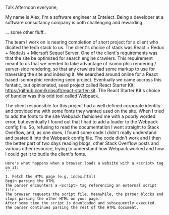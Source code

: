 Talk
Afternoon everyone,

<Think of an ice breaker>

My name is Alex, I'm a software engineer at Entelect.
Being a developer at a software consultancy company is both challenging and rewarding.

... some other fluff..

The team I work on is nearing completion of short project for a client who dicated the tech stack to us.
The client's choice of stack was React + Redux + NodeJs + Micrsoft Sequel Server. 
One of the client's requirements  was that the site be optimized for search engine crawlers.
This requirement meant to us that we needed to take advantage of isomorphic rendering / server-side rendering, so that any crawlers had some markup to use for traversing the site and indexing it.
We searched around online for a React based isomorphic rendering seed project.
Eventually we came accross this fantatic, but opinionated, seed project called React Starter Kit; https://github.com/kriasoft/react-starter-kit.
The React Starter Kit's choice of bundler was this odd tool called Webpack.

The client responsible for this project had a well defined corporate identity and provided me with some fonts they wanted used on the site.
When I tried to add the fonts to the site Webpack fashioned me with a poorly worded error, but eventually I found out that I had to add a loader to the Webpack config file.
So, refusing to read the documentation I went straight to Stack Overflow, and, as one does, I found some code I didn't really understand and pasted it into the Webpack config file.
The code didn't work and I then the better part of two days reading blogs, other Stack Overflow posts and various other resource, trying to understand how Webpack worked and how I could get it to budle the client's fonts.
````
Here's what happens when a browser loads a website with a <script> tag on it:
```
1. Fetch the HTML page (e.g. index.html)
Begin parsing the HTML
The parser encounters a <script> tag referencing an external script file.
The browser requests the script file. Meanwhile, the parser blocks and stops parsing the other HTML on your page.
After some time the script is downloaded and subsequently executed.
The parser continues parsing the rest of the HTML document.